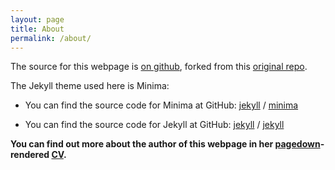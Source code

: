 ```yaml
---
layout: page
title: About
permalink: /about/
---
```


The source for this webpage is [on github](https://github.com/LilithElina/CPANG19), forked from this [original repo](https://github.com/GTPB/CPANG19).

The Jekyll theme used here is Minima:

- You can find the source code for Minima at GitHub:
[jekyll][jekyll-organization] /
[minima](https://github.com/jekyll/minima)

- You can find the source code for Jekyll at GitHub:
[jekyll][jekyll-organization] /
[jekyll](https://github.com/jekyll/jekyll)


[jekyll-organization]: https://github.com/jekyll

**You can find out more about the author of this webpage in her [pagedown](https://github.com/rstudio/pagedown)-rendered [CV](https://sarah-pohl-cv.netlify.com/).**